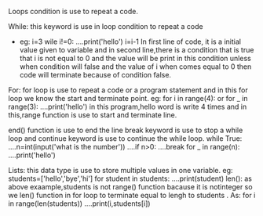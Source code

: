 Loops condition is use to repeat a code.

While: this keyword is use in loop condition to repeat a code 
- eg: i=3
      wile i!=0:
      ....print('hello')
          i=i-1
In first line of code, it is a initial value given to variable and in second line,there is a condition that is true that i is not equal to 0 and the value will be print in this condition unless when condition will false and the value of i when comes equal to 0 then code will terminate because of condition false.

For: for loop is use to repeat a code or a program statement and in this for loop we know the start and terminate point.
eg:  for i in range(4): or for _ in range(3):
     ....print('hello')
in this program,hello word is write 4 times and in this,range function is use to start and terminate line.

  end() function is use to end the line 
  break keyword is use to stop a while loop and continue keyword is use to continue the while loop.
while True:
....n=int(input('what is the number'))
....if n>0:
    ....break
for _ in range(n):
....print('hello')

Lists: this data type is use to store multiple values in one variable.
eg: students=['hello','bye','hi']
    for student in students:
    ....print(student)
len(): as above exaample,students is not range() function bacause it is notinteger so we len() function in for loop to terminate equal to lengh to students .
As: for i in range(len(students))
    ....print(i,students[i])

